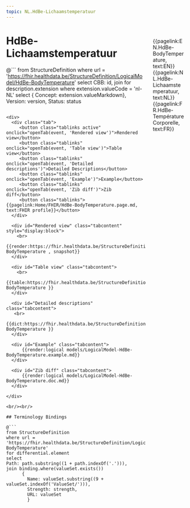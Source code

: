 ```yaml
---
topic: NL.HdBe-Lichaamstemperatuur
---
```


<div style="float:right;width:85px;padding:10px;margin:10">
<p>{{pagelink:EN.HdBe-BodyTemperature, text:EN}}  {{pagelink:NL.HdBe-Lichaamstemperatuur, text:NL}}  {{pagelink:FR.HdBe-TempératureCorporelle, text:FR}}<p>
</div>

# HdBe-Lichaamstemperatuur



@```
from StructureDefinition
where url = 'https://fhir.healthdata.be/StructureDefinition/LogicalModel/HdBe-BodyTemperature'
select 
CBB: id,
join for description.extension where extension.valueCode = 'nl-NL' select { Concept: extension.valueMarkdown}, 
Version: version,
Status: status
```

<div>
  <div class="tab">
     <button class="tablinks active" onclick="openTab(event, 'Rendered view')">Rendered view</button>
     <button class="tablinks" onclick="openTab(event, 'Table view')">Table view</button>
     <button class="tablinks" onclick="openTab(event, 'Detailed descriptions')">Detailed Descriptions</button>
     <button class="tablinks" onclick="openTab(event, 'Example')">Example</button>
     <button class="tablinks" onclick="openTab(event, 'Zib diff')">Zib diff</button>
     <button class="tablinks">{{pagelink:Home/FHIR/HdBe-BodyTemperature.page.md, text:FHIR profile}}</button>
  </div>

  <div id="Rendered view" class="tabcontent" style="display:block">
    <br>
      {{render:https://fhir.healthdata.be/StructureDefinition/LogicalModel/HdBe-BodyTemperature , snapshot}}
  </div>

  <div id="Table view" class="tabcontent">
    <br>
      {{table:https://fhir.healthdata.be/StructureDefinition/LogicalModel/HdBe-BodyTemperature }}
  </div>

  <div id="Detailed descriptions" class="tabcontent">
   <br>
      {{dict:https://fhir.healthdata.be/StructureDefinition/LogicalModel/HdBe-BodyTemperature }}
  </div>

  <div id="Example" class="tabcontent">
      {{render:logical models/LogicalModel-HdBe-BodyTemperature.example.md}}
  </div>

  <div id="Zib diff" class="tabcontent">
      {{render:logical models/LogicalModel-HdBe-BodyTemperature.doc.md}}
  </div>

</div>

<br/><br/> 

## Terminology Bindings

@```
from StructureDefinition
where url = 'https://fhir.healthdata.be/StructureDefinition/LogicalModel/HdBe-BodyTemperature'
for differential.element
select
Path: path.substring((1 + path.indexOf('.'))),
join binding.where(valueSet.exists())
      { 
        Name: valueSet.substring((9 + valueSet.indexOf('ValueSet/'))),
        Strength: strength,
        URL: valueSet
        }
```  